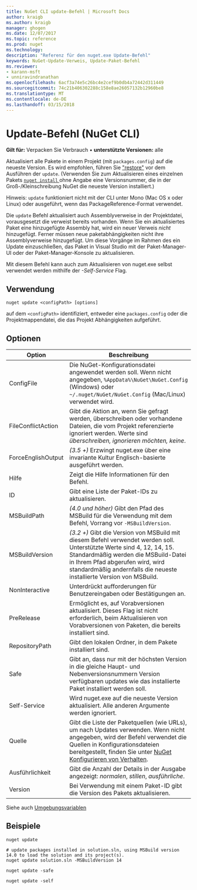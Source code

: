 ```yaml
---
title: NuGet CLI update-Befehl | Microsoft Docs
author: kraigb
ms.author: kraigb
manager: ghogen
ms.date: 12/07/2017
ms.topic: reference
ms.prod: nuget
ms.technology: 
description: "Referenz für den nuget.exe Update-Befehl"
keywords: NuGet-Update-Verweis, Update-Paket-Befehl
ms.reviewer:
- karann-msft
- unniravindranathan
ms.openlocfilehash: 6acf3a74e5c26bc4e2cef9b0db4a72442d311449
ms.sourcegitcommit: 74c21b406302288c158e8ae26057132b12960be8
ms.translationtype: MT
ms.contentlocale: de-DE
ms.lasthandoff: 03/15/2018
---
```

# <a name="update-command-nuget-cli"></a>Update-Befehl (NuGet CLI)

**Gilt für:** Verpacken Sie Verbrauch &bullet; **unterstützte Versionen:** alle

Aktualisiert alle Pakete in einem Projekt (mit `packages.config`) auf die neueste Version. Es wird empfohlen, führen Sie ["restore"](cli-ref-restore.md) vor dem Ausführen der `update`. (Verwenden Sie zum Aktualisieren eines einzelnen Pakets [ `nuget install` ](cli-ref-install.md) ohne Angabe eine Versionsnummer, die in der Groß-/Kleinschreibung NuGet die neueste Version installiert.)

Hinweis: `update` funktioniert nicht mit der CLI unter Mono (Mac OS x oder Linux) oder ausgeführt, wenn das PackageReference-Format verwendet.

Die `update` Befehl aktualisiert auch Assemblyverweise in der Projektdatei, vorausgesetzt die verweist bereits vorhanden. Wenn Sie ein aktualisiertes Paket eine hinzugefügte Assembly hat, wird ein neuer Verweis *nicht* hinzugefügt. Ferner müssen neue paketabhängigkeiten nicht ihre Assemblyverweise hinzugefügt. Um diese Vorgänge im Rahmen des ein Update einzuschließen, das Paket in Visual Studio mit der Paket-Manager-UI oder der Paket-Manager-Konsole zu aktualisieren.

Mit diesem Befehl kann auch zum Aktualisieren von nuget.exe selbst verwendet werden mithilfe der *-Self-Service* Flag.

## <a name="usage"></a>Verwendung

```cli
nuget update <configPath> [options]
```

auf dem `<configPath>` identifiziert, entweder eine `packages.config` oder die Projektmappendatei, die das Projekt Abhängigkeiten aufgeführt.

## <a name="options"></a>Optionen

| Option | Beschreibung |
| --- | --- |
| ConfigFile | Die NuGet-Konfigurationsdatei angewendet werden soll. Wenn nicht angegeben, `%AppData%\NuGet\NuGet.Config` (Windows) oder `~/.nuget/NuGet/NuGet.Config` (Mac/Linux) verwendet wird.|
| FileConflictAction | Gibt die Aktion an, wenn Sie gefragt werden, überschreiben oder vorhandene Dateien, die vom Projekt referenzierte ignoriert werden. Werte sind *überschreiben, ignorieren möchten, keine*. |
| ForceEnglishOutput | *(3.5 +)*  Erzwingt nuget.exe über eine invariante Kultur Englisch-basierte ausgeführt werden. |
| Hilfe | Zeigt die Hilfe Informationen für den Befehl. |
| ID | Gibt eine Liste der Paket-IDs zu aktualisieren. |
| MSBuildPath | *(4.0 und höher)*  Gibt den Pfad des MSBuild für die Verwendung mit dem Befehl, Vorrang vor `-MSBuildVersion`. |
| MSBuildVersion | *(3.2 +)*  Gibt die Version von MSBuild mit diesem Befehl verwendet werden soll. Unterstützte Werte sind 4, 12, 14, 15. Standardmäßig werden die MSBuild-Datei in Ihrem Pfad abgerufen wird, wird standardmäßig andernfalls die neueste installierte Version von MSBuild. |
| NonInteractive | Unterdrückt aufforderungen für Benutzereingaben oder Bestätigungen an. |
| PreRelease | Ermöglicht es, auf Vorabversionen aktualisiert. Dieses Flag ist nicht erforderlich, beim Aktualisieren von Vorabversionen von Paketen, die bereits installiert sind. |
| RepositoryPath | Gibt den lokalen Ordner, in dem Pakete installiert sind. |
| Safe | Gibt an, dass nur mit der höchsten Version in die gleiche Haupt- und Nebenversionsnummern Version verfügbaren updates wie das installierte Paket installiert werden soll. |
| Self-Service | Wird nuget.exe auf die neueste Version aktualisiert. Alle anderen Argumente werden ignoriert. |
| Quelle | Gibt die Liste der Paketquellen (wie URLs), um nach Updates verwenden. Wenn nicht angegeben, wird der Befehl verwendet die Quellen in Konfigurationsdateien bereitgestellt, finden Sie unter [NuGet Konfigurieren von Verhalten](../consume-packages/configuring-nuget-behavior.md). |
| Ausführlichkeit | Gibt die Anzahl der Details in der Ausgabe angezeigt: *normalen*, *stillen*, *ausführliche*. |
| Version | Bei Verwendung mit einem Paket-ID gibt die Version des Pakets aktualisieren. |

Siehe auch [Umgebungsvariablen](cli-ref-environment-variables.md)

## <a name="examples"></a>Beispiele

```cli
nuget update

# update packages installed in solution.sln, using MSBuild version 14.0 to load the solution and its project(s).
nuget update solution.sln -MSBuildVersion 14

nuget update -safe

nuget update -self
```
